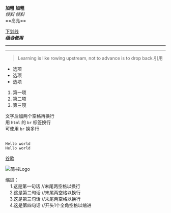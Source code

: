 **加粗**  __加粗__  
*倾斜*  _倾斜_  
==高亮== 

<u>下划线</u>  
**_~~组合使用~~_** 

***
---
> Learning is like rowing upstream, not to advance is to drop back.引用

- 选项
- 选项
- 选项

1. 第一项
2. 第二项
3. 第三项

文字后加两个空格再换行  
用 `html` 的 `br` 标签换行<br>
可使用 `br` 换多行<br><br>

`Hello world`  
<code>Hello world</code>

[谷歌](https://www.google.com/)

![简书Logo](https://cdn2.jianshu.io/assets/web/nav-logo-4c7bbafe27adc892f3046e6978459bac.png)  


缩进：  
&nbsp;&nbsp;&nbsp;&nbsp;1.这是第一句话  //末尾两空格以换行  
&ensp;&ensp;2.这是第二句话  //末尾两空格以换行  
&emsp;3.这是第三句话  //末尾两空格以换行  
　4.这是第四句话  //开头1个全角空格以缩进
